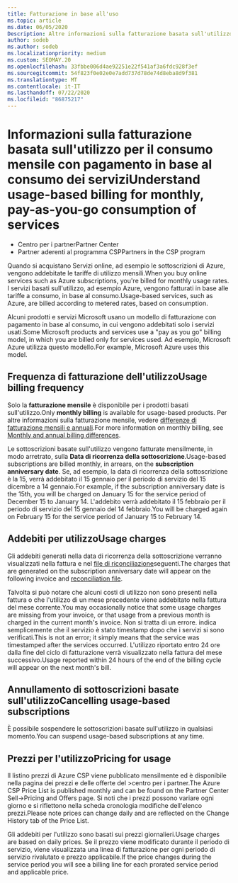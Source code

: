 ```yaml
---
title: Fatturazione in base all'uso
ms.topic: article
ms.date: 06/05/2020
Description: Altre informazioni sulla fatturazione basata sull'utilizzo sono disponibili nel centro per i partner, in cui vengono addebitate le tariffe di utilizzo mensili.
author: sodeb
ms.author: sodeb
ms.localizationpriority: medium
ms.custom: SEOMAY.20
ms.openlocfilehash: 33fbbe006d4ae92251e22f541af3a6fdc928f3ef
ms.sourcegitcommit: 54f823f0e02e0e7add737d78de74d8eba8d9f381
ms.translationtype: MT
ms.contentlocale: it-IT
ms.lasthandoff: 07/22/2020
ms.locfileid: "86875217"
---
```

# <a name="understand-usage-based-billing-for-monthly-pay-as-you-go-consumption-of-services"></a><span data-ttu-id="9816a-103">Informazioni sulla fatturazione basata sull'utilizzo per il consumo mensile con pagamento in base al consumo dei servizi</span><span class="sxs-lookup"><span data-stu-id="9816a-103">Understand usage-based billing for monthly, pay-as-you-go consumption of services</span></span>

- <span data-ttu-id="9816a-104">Centro per i partner</span><span class="sxs-lookup"><span data-stu-id="9816a-104">Partner Center</span></span>
- <span data-ttu-id="9816a-105">Partner aderenti al programma CSP</span><span class="sxs-lookup"><span data-stu-id="9816a-105">Partners in the CSP program</span></span>

<span data-ttu-id="9816a-106">Quando si acquistano Servizi online, ad esempio le sottoscrizioni di Azure, vengono addebitate le tariffe di utilizzo mensili.</span><span class="sxs-lookup"><span data-stu-id="9816a-106">When you buy online services such as Azure subscriptions, you're billed for monthly usage rates.</span></span> <span data-ttu-id="9816a-107">I servizi basati sull'utilizzo, ad esempio Azure, vengono fatturati in base alle tariffe a consumo, in base al consumo.</span><span class="sxs-lookup"><span data-stu-id="9816a-107">Usage-based services, such as Azure, are billed according to metered rates, based on consumption.</span></span>

<span data-ttu-id="9816a-108">Alcuni prodotti e servizi Microsoft usano un modello di fatturazione con pagamento in base al consumo, in cui vengono addebitati solo i servizi usati.</span><span class="sxs-lookup"><span data-stu-id="9816a-108">Some Microsoft products and services use a "pay as you go" billing model, in which you are billed only for services used.</span></span> <span data-ttu-id="9816a-109">Ad esempio, Microsoft Azure utilizza questo modello.</span><span class="sxs-lookup"><span data-stu-id="9816a-109">For example, Microsoft Azure uses this model.</span></span> 

## <a name="usage-billing-frequency"></a><span data-ttu-id="9816a-110">Frequenza di fatturazione dell'utilizzo</span><span class="sxs-lookup"><span data-stu-id="9816a-110">Usage billing frequency</span></span>

<span data-ttu-id="9816a-111">Solo la **fatturazione mensile** è disponibile per i prodotti basati sull'utilizzo.</span><span class="sxs-lookup"><span data-stu-id="9816a-111">Only **monthly billing** is available for usage-based products.</span></span> <span data-ttu-id="9816a-112">Per altre informazioni sulla fatturazione mensile, vedere [differenze di fatturazione mensili e annuali](billing-annual-monthly.md).</span><span class="sxs-lookup"><span data-stu-id="9816a-112">For more information on monthly billing, see [Monthly and annual billing differences](billing-annual-monthly.md).</span></span>

<span data-ttu-id="9816a-113">Le sottoscrizioni basate sull'utilizzo vengono fatturate mensilmente, in modo arretrato, sulla **Data di ricorrenza della sottoscrizione**.</span><span class="sxs-lookup"><span data-stu-id="9816a-113">Usage-based subscriptions are billed monthly, in arrears, on the **subscription anniversary date**.</span></span> <span data-ttu-id="9816a-114">Se, ad esempio, la data di ricorrenza della sottoscrizione è la 15, verrà addebitato il 15 gennaio per il periodo di servizio del 15 dicembre a 14 gennaio.</span><span class="sxs-lookup"><span data-stu-id="9816a-114">For example, if the subscription anniversary date is the 15th, you will be charged on January 15 for the service period of December 15 to January 14.</span></span> <span data-ttu-id="9816a-115">L'addebito verrà addebitato il 15 febbraio per il periodo di servizio del 15 gennaio del 14 febbraio.</span><span class="sxs-lookup"><span data-stu-id="9816a-115">You will be charged again on February 15 for the service period of January 15 to February 14.</span></span>

## <a name="usage-charges"></a><span data-ttu-id="9816a-116">Addebiti per utilizzo</span><span class="sxs-lookup"><span data-stu-id="9816a-116">Usage charges</span></span>

<span data-ttu-id="9816a-117">Gli addebiti generati nella data di ricorrenza della sottoscrizione verranno visualizzati nella fattura e nel [file di riconciliazione](usage-based-recon-files.md)seguenti.</span><span class="sxs-lookup"><span data-stu-id="9816a-117">The charges that are generated on the subscription anniversary date will appear on the following invoice and [reconciliation file](usage-based-recon-files.md).</span></span>

<span data-ttu-id="9816a-118">Talvolta si può notare che alcuni costi di utilizzo non sono presenti nella fattura o che l'utilizzo di un mese precedente viene addebitato nella fattura del mese corrente.</span><span class="sxs-lookup"><span data-stu-id="9816a-118">You may occasionally notice that some usage charges are missing from your invoice, or that usage from a previous month is charged in the current month's invoice.</span></span> <span data-ttu-id="9816a-119">Non si tratta di un errore. indica semplicemente che il servizio è stato timestamp dopo che i servizi si sono verificati.</span><span class="sxs-lookup"><span data-stu-id="9816a-119">This is not an error; it simply means that the service was timestamped after the services occurred.</span></span> <span data-ttu-id="9816a-120">L'utilizzo riportato entro 24 ore dalla fine del ciclo di fatturazione verrà visualizzato nella fattura del mese successivo.</span><span class="sxs-lookup"><span data-stu-id="9816a-120">Usage reported within 24 hours of the end of the billing cycle will appear on the next month's bill.</span></span>

## <a name="cancelling-usage-based-subscriptions"></a><span data-ttu-id="9816a-121">Annullamento di sottoscrizioni basate sull'utilizzo</span><span class="sxs-lookup"><span data-stu-id="9816a-121">Cancelling usage-based subscriptions</span></span>

<span data-ttu-id="9816a-122">È possibile sospendere le sottoscrizioni basate sull'utilizzo in qualsiasi momento.</span><span class="sxs-lookup"><span data-stu-id="9816a-122">You can suspend usage-based subscriptions at any time.</span></span>

## <a name="pricing-for-usage"></a><span data-ttu-id="9816a-123">Prezzi per l'utilizzo</span><span class="sxs-lookup"><span data-stu-id="9816a-123">Pricing for usage</span></span>

<span data-ttu-id="9816a-124">Il listino prezzi di Azure CSP viene pubblicato mensilmente ed è disponibile nella pagina dei prezzi e delle offerte del >centro per i partner.</span><span class="sxs-lookup"><span data-stu-id="9816a-124">The Azure CSP Price List is published monthly and can be found on the Partner Center Sell->Pricing and Offers page.</span></span> <span data-ttu-id="9816a-125">Si noti che i prezzi possono variare ogni giorno e si riflettono nella scheda cronologia modifiche dell'elenco prezzi.</span><span class="sxs-lookup"><span data-stu-id="9816a-125">Please note prices can change daily and are reflected on the Change History tab of the Price List.</span></span>

<span data-ttu-id="9816a-126">Gli addebiti per l'utilizzo sono basati sui prezzi giornalieri.</span><span class="sxs-lookup"><span data-stu-id="9816a-126">Usage charges are based on daily prices.</span></span> <span data-ttu-id="9816a-127">Se il prezzo viene modificato durante il periodo di servizio, viene visualizzata una linea di fatturazione per ogni periodo di servizio rivalutato e prezzo applicabile.</span><span class="sxs-lookup"><span data-stu-id="9816a-127">If the price changes during the service period you will see a billing line for each prorated service period and applicable price.</span></span>
